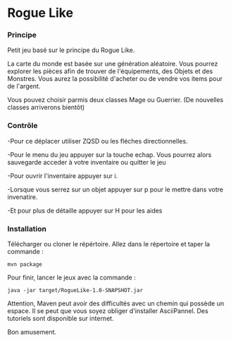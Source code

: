 # Rogue Like

### Principe
Petit jeu basé sur le principe du Rogue Like.

La carte du monde est basée sur une génération aléatoire. Vous pourrez explorer les pièces afin de trouver de l'équipements, des Objets
et des Monstres. Vous aurez la possibilité d'acheter ou de vendre vos items pour de l'argent.

Vous pouvez choisir parmis deux classes Mage ou Guerrier. (De nouvelles classes arriverons bientôt)

### Contrôle
-Pour ce déplacer utiliser ZQSD ou les fléches directionnelles.

-Pour le menu du jeu appuyer sur la touche echap. Vous pourrez alors sauvegarde acceder à votre inventaire ou quitter le jeu

-Pour ouvrir l'inventaire appuyer sur i.

-Lorsque vous serrez sur un objet appuyer sur p pour le mettre dans votre invenatire.

-Et pour plus de détaille appuyer sur H pour les aides
### Installation
Télécharger ou cloner le répértoire.
Allez dans le répertoire et taper la commande :
```
mvn package
```
Pour finir, lancer le jeux avec la commande :
```
java -jar target/RogueLike-1.0-SNAPSHOT.jar
```
Attention, Maven peut avoir des difficultés avec un chemin qui possède un espace.
Il se peut que vous soyez obliger d'installer AsciiPannel. Des tutoriels sont disponible sur internet.

Bon amusement.